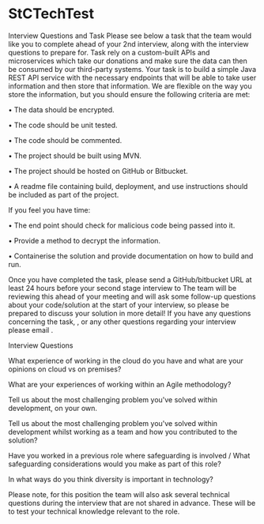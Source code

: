 # StCTechTest

Interview Questions and Task Please see below a task that the team would like you to complete ahead of your 2nd interview, 
along with the interview questions to prepare for. 
Task rely on a custom-built APIs and microservices which take our donations and make sure the data can then be consumed by our third-party systems. 
Your task is to build a simple Java REST API service with the necessary endpoints that will be able to take user information and then store that information. 
We are flexible on the way you store the information, but you should ensure the following criteria are met: 

• The data should be encrypted. 

• The code should be unit tested.

• The code should be commented. 

• The project should be built using MVN. 

• The project should be hosted on GitHub or Bitbucket. 

• A readme file containing build, deployment, and use instructions should be included as part of the project. 


If you feel you have time: 

• The end point should check for malicious code being passed into it. 

• Provide a method to decrypt the information. 

• Containerise the solution and provide documentation on how to build and run. 


Once you have completed the task, please send a GitHub/bitbucket URL at least 24 hours before your second stage interview to The team will be reviewing 
this ahead of your meeting and will ask some follow-up questions about your code/solution at the start of your interview, 
so please be prepared to discuss your solution in more detail! If you have any questions concerning the task, , or any other questions regarding your interview please email . 

Interview Questions


What experience of working in the cloud do you have and what are your opinions on cloud vs on premises?


What are your experiences of working within an Agile methodology?


Tell us about the most challenging problem you've solved within development, on your own.


Tell us about the most challenging problem you've solved within development whilst working as a team and how you contributed to the solution?


Have you worked in a previous role where safeguarding is involved / What safeguarding considerations would you make as part of this role?


In what ways do you think diversity is important in technology? 


Please note, for this position the team will also ask several technical questions during the interview that are not shared in advance. 
These will be to test your technical knowledge relevant to the role. 
